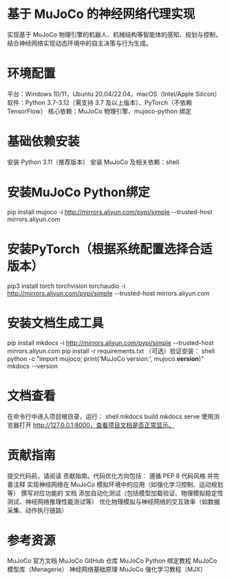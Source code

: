 # 基于 MuJoCo 的神经网络代理实现
实现基于 MuJoCo 物理引擎的机器人、机械结构等智能体的感知、规划与控制，结合神经网络实现动态环境中的自主决策与行为生成。

# 环境配置
平台：Windows 10/11，Ubuntu 20.04/22.04，macOS（Intel/Apple Silicon）
软件：Python 3.7-3.12（需支持 3.7 及以上版本）、PyTorch（不依赖 TensorFlow）
核心依赖：MuJoCo 物理引擎、mujoco-python 绑定

# 基础依赖安装
安装 Python 3.11（推荐版本）
安装 MuJoCo 及相关依赖：shell

# 安装MuJoCo Python绑定
pip install mujoco -i http://mirrors.aliyun.com/pypi/simple --trusted-host mirrors.aliyun.com

# 安装PyTorch（根据系统配置选择合适版本）
pip3 install torch torchvision torchaudio -i http://mirrors.aliyun.com/pypi/simple --trusted-host mirrors.aliyun.com

# 安装文档生成工具
pip install mkdocs -i http://mirrors.aliyun.com/pypi/simple --trusted-host mirrors.aliyun.com
pip install -r requirements.txt
（可选）验证安装：
shell
python -c "import mujoco; print('MuJoCo version:', mujoco.__version__)"
mkdocs --version

# 文档查看
在命令行中进入项目根目录，运行：
shell
mkdocs build
mkdocs serve
使用浏览器打开 http://127.0.0.1:8000，查看项目文档是否正常显示。

# 贡献指南
提交代码前，请阅读 贡献指南。代码优化方向包括：
遵循 PEP 8 代码风格 并完善注释
实现神经网络在 MuJoCo 模拟环境中的应用（如强化学习控制、运动规划等）
撰写对应功能的 文档
添加自动化测试（包括模型加载验证、物理模拟稳定性测试、神经网络推理性能测试等）
优化物理模拟与神经网络的交互效率（如数据采集、动作执行链路）

# 参考资源
MuJoCo 官方文档
MuJoCo GitHub 仓库
MuJoCo Python 绑定教程
MuJoCo 模型库（Menagerie）
神经网络基础原理
MuJoCo 强化学习教程（MJX）